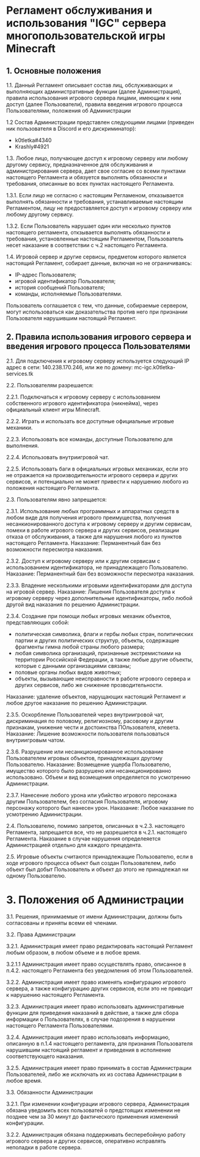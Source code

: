 # Регламент обслуживания и использования "IGC" сервера многопользовательской игры Minecraft

## 1. Основные положения
1.1. Данный Регламент описывает состав лиц, обслуживающих и выполняющих административные функции (далее Администрация), правила использования игрового сервера лицами, имеющим к ним доступ (далее Пользователи), правила введения игрового процесса Пользователями, положения об Администрации

1.2 Состав Администрации представлен следующими лицами (приведен ник пользователя в Discord и его дискриминатор):

* k0tletka#4340
* Krashly#4921

1.3. Любое лицо, получающее доступ к игровому серверу или любому другому сервису, предназначенное для обслуживания и администрирования сервера, дает свое согласие со всеми пунктами настоящего Регламента и обязуется выполнять обязанности и требования, описанные во всех пунктах настоящего Регламента.

1.3.1. Если лицо не согласно с настоящим Регламеном, отказывается выполнять обязанности и требования, устанавливаемые настоящим Регламентом, лицу не предоставляется доступ к игровому серверу или любому другому сервису.

1.3.2. Если Пользователь нарушает один или несколько пунктов настоящего регламента, откзывается выполнять обязанности и требования, установленные настоящим Регламентом, Пользователь несет наказание в соответствии с ч.2 настоящего Регламента.

1.4. Игровой сервер и другие сервисы, предметом которого является настоящий Регламент, собирает данные, включая но не ограничиваясь:

* IP-адрес Пользователя;
* игровой идентификатор Пользователя;
* история сообщений Пользователя;
* команды, исполняемые Пользователями.

Пользователь соглашается с тем, что данные, собираемые сервером, могут использоваться как доказательства против него при признании Пользователя нарушившим настоящий Регламент.

## 2. Правила использования игрового сервера и введения игрового процесса Пользователями
2.1. Для подключения к игровому серверу используется следующий IP адрес в сети: 140.238.170.246, или же по домену: mc-igc.k0tletka-services.tk

2.2. Пользователям разрешается:

2.2.1. Подключаться к игровому серверу с использованием собственного игрового идентификатора (никнейма), через официальный клиент игры Minecraft.

2.2.2. Играть и использать все доступные официальные игровые механики.

2.2.3. Использовать все команды, доступные Пользователю для выполнения.

2.2.4. Использовать внутриигровой чат.

2.2.5. Использовать баги в официальных игровых механиках, если это не отражается на производительности игрового сервера и других сервисов, и потенциально не может привести к нарушению любого из положения настоящего Регламента.

2.3. Пользователям явно запрещается:

2.3.1. Использование любых программных и аппаратных средств в любом виде для получения игрового преимущества, получения несанкионированного доступа к игровому серверу и другим сервисам, помехи в работе игрового сервера и других сервисов, реализации отказа от обслуживания, а также для нарушения любого из пунктов настоящего Регламента. Наказание: Перманентный бан без возможности пересмотра наказания.

2.3.2. Доступ к игровому серверу или к другим сервисам с использованием идентификатора, не принадлежащего Пользователю. Наказание: Перманентный бан без возможности пересмотра наказания.

2.3.3. Владение несколькими игровыми идентификаторами для доступа на игровой сервер. Наказание: Лишения Пользователя доступа к игровому серверу через дополнительные идентификаторы, либо любой другой вид наказания по решению Администрации.

2.3.4. Создание при помощи любых игровых механик объектов, представляющих собой:

* политическая символика, флаги и гербы любых стран, политических партии и других политических структур, объекты, содержащие фрагменты гимна любой страны любого размера;
* любая символика организаций, признанные экстремисткими на территории Российской Федерации, а также любые другие объекты, которые с данными организациями связаны;
* половые органы любых видов животных;
* объекты, вызывающие неисправности в работе игрового сервера и других сервисов, либо же снижение прозводительности.

Наказание: удаление объектов, нарущающих настоящий Регламент и любое другое наказание по решению Администрации.

2.3.5. Оскорбление Пользователей через внутриигровой чат, дискриминация по половому, религиозному, расовому и другим признакам, унижение чести и достоинства ПОльзователя, клевета. Наказание: Лишение возможности пользователя пользоваться внутриигровым чатом.

2.3.6. Разрушение или несанкционированное использование Пользователем игровых объектов, принадлежащих другому Пользователю. Наказание: Возмещение ущерба Пользователю, имущество которого было разрушено или несанкционированно использовано. Объем и вид возмещения определяется по усмотрению Администрации.

2.3.7. Нанесение любого урона или убийство игрового персонажа другим Пользователем, без согласия Пользователя, игровому персонажу которого был нанесен урон. Наказание: Любое наказание по усмотрению Администрации.

2.4. Пользователю, помимо запретов, описанных в ч.2.3. настоящего Регламента, запрещается все, что не разрешается в ч.2.1. настоящего Регламента. Наказание в случае нарушения определеяется Администрацией отдельно для каждого прецедента.

2.5. Игровые объекты считаются принадлежащие Пользователю, если в ходе игрового процесса объект был создан Пользователем, либо объект был добыт Пользователь и объект до этого не принадлежал ни одному Пользователю.

# 3. Положения об Администрации
3.1. Решения, принимаемые от имени Администрации, должны быть согласованы и приняты всеми её членами.

3.2. Права Администрации

3.2.1. Администрация имеет право редактировать настоящий Регламент любым образом, в любом объеме и в любое время.

3.2.1.1 Администрация имеет право осуществлять право, описанное в п.4.2. настоящего Регламента без уведомления об этом Пользователей.

3.2.2. Администрация имеет право изменять конфигурацию игрового сервера, а также конфигурацию других сервисов, если это не приводит к нарушению настоящего Регламента.

3.2.3. Администрация имеет право использовать административные функции для приведения наказаний в действие, а также для сбора информации о Пользователях, в случае подозрения в нарушении настоящего Регламента Пользователями.

3.2.4. Администрация имеет право использовать информацию, описанную в п.1.4 настоящего регламента, для признания Пользователя нарушившим настоящий регламент и приведения в исполнение соответствующего наказания.

3.2.5. Администрация имеет право принимать в состав Администрации Пользователей, либо же исключать их из состава Администрации в любое время.

3.3. Обязанности Администрации

3.2.1. При изменении конфигурации игрового сервера, Администрация обязана уведомить всех пользоватей о предстоящих изменении не позднее чем за 30 минут до фактического применения изменений конфигурации.

3.2.2. Администрация обязана поддерживать бесперебойную работу игрового сервера и других сервисов, оперативно исправлять неполадки в работе сервера.
